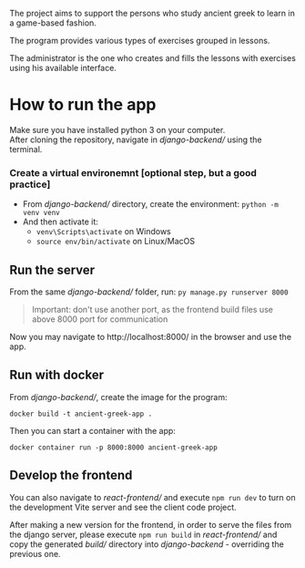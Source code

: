 The project aims to support the persons who study ancient greek to learn 
in a game-based fashion.

The program provides various types of exercises grouped in lessons.


The administrator is the one who creates and fills the lessons with
exercises using his available interface.


# How to run the app

Make sure you have installed python 3 on your computer.  
After cloning the repository, navigate in _django-backend/_ using the terminal.

### Create a virtual environemnt [optional step, but a good practice]

- From _django-backend/_ directory, create the environment: `python -m venv venv`
- And then activate it:
  - `venv\Scripts\activate` on Windows
  - `source env/bin/activate` on Linux/MacOS

## Run the server

From the same _django-backend/_ folder, run: `py manage.py runserver 8000`

> Important: don't use another port, as the frontend build files use above 8000 port
> for communication

Now you may navigate to http://localhost:8000/ in the browser and use the app.


## Run with docker

From _django-backend/_, create the image for the program:  

`docker build -t ancient-greek-app .`  

Then you can start a container with the app:

`docker container run -p 8000:8000 ancient-greek-app`

## Develop the frontend

You can also navigate to _react-frontend/_ and execute `npm run dev` to turn on
the development Vite server and see the client code project.  

After making a new version for the frontend, in order to serve the files from the
django server, please execute `npm run build` in _react-frontend/_ and copy the
generated _build/_ directory into _django-backend_ - overriding the previous one.




